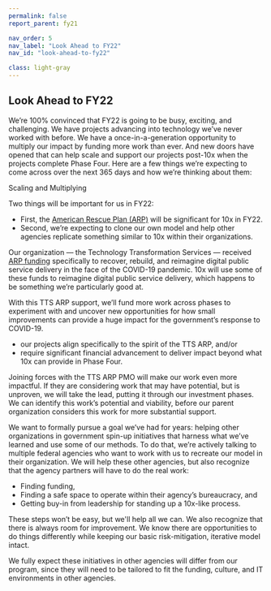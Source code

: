 ```yaml
---
permalink: false
report_parent: fy21

nav_order: 5
nav_label: "Look Ahead to FY22"
nav_id: "look-ahead-to-fy22"

class: light-gray
---
```

## Look Ahead to FY22

We’re 100% convinced that FY22 is going to be busy, exciting, and challenging. We have projects advancing into technology we’ve never worked with before. We have a once-in-a-generation opportunity to multiply our impact by funding more work than ever. And new doors have opened that can help scale and support our projects post-10x when the projects complete Phase Four. Here are a few things we’re expecting to come across over the next 365 days and how we’re thinking about them:

<p class="text-bold">Scaling and Multiplying</p>

Two things will be important for us in FY22:

- First, the [American Rescue Plan (ARP)](https://www.whitehouse.gov/american-rescue-plan/) will be significant for 10x in FY22.
- Second, we’re expecting to clone our own model and help other agencies replicate something similar to 10x within their organizations.

Our organization — the Technology Transformation Services — received [ARP funding](https://www.gsa.gov/technology/government-it-initiatives/tts-american-rescue-plan/tts-american-rescue-plan-projects-and-impact) specifically to recover, rebuild, and reimagine digital public service delivery in the face of the COVID-19 pandemic. 10x will use some of these funds to reimagine digital public service delivery, which happens to be something we’re particularly good at.

With this TTS ARP support, we’ll fund more work across phases to experiment with and uncover new opportunities for how small improvements can provide a huge impact for the government’s response to COVID-19.

- our projects align specifically to the spirit of the TTS ARP, and/or
- require significant financial advancement to deliver impact beyond what 10x can provide in Phase Four.

Joining forces with the TTS ARP PMO will make our work even more impactful. If they are considering work that may have potential, but is unproven, we will take the lead,  putting it through our investment phases. We can identify this work’s potential and viability, before our parent organization considers this work for more substantial support.

We want to formally pursue a goal we’ve had for years: helping other organizations in government spin-up initiatives that harness what we’ve learned and use some of our methods. To do that, we’re actively talking to multiple federal agencies who want to work with us to recreate our model in their organization. We will help these other agencies, but also recognize that the agency partners will have to do the real work:

- Finding funding,
- Finding a safe space to operate within their agency’s bureaucracy, and
- Getting buy-in from leadership for standing up a 10x-like process.

These steps won’t be easy, but we'll help all we can. We also recognize that there is always room for improvement. We know there are opportunities to do things differently while keeping our basic risk-mitigation, iterative model intact.

We fully expect these initiatives in other agencies will differ from our program, since they will need to be tailored to fit the funding, culture, and IT environments in other agencies.
